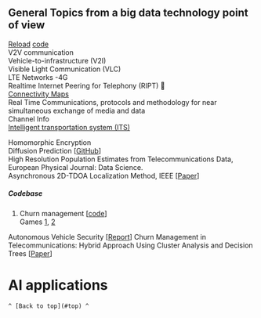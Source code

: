 ## <span id="top"> General Topics from a big data technology point of view </span>  
[Reload](https://arxiv.org/pdf/1706.05225.pdf) [code](https://github.com/ayarz/SpannigTreeAlgorithmsForMinimumReloadCostWithEdgeColoring)  
V2V communication  
Vehicle-to-infrastructure (V2I)  
Visible Light Communication (VLC)  
LTE Networks -4G  
Realtime Internet Peering for Telephony (RIPT) 🌟  
[Connectivity Maps]()  
Real Time Communications, protocols and methodology for near simultaneous exchange of media and data  
Channel Info  
[Intelligent transportation system (ITS)](https://www.techtarget.com/whatis/definition/intelligent-transportation-system#:~:text=Intelligent%20transportation%20system%20%28ITS%29%20is%20the%20application%20of,in%20order%20to%20improve%20safety%2C%20mobility%20and%20efficiency.)  
  
Homomorphic Encryption   
Diffusion Prediction [[GitHub](https://github.com/effrosyni-papanastasiou/GNNPapers)]  
High Resolution Population Estimates from Telecommunications Data, European Physical Journal: Data Science.  
Asynchronous 2D-TDOA Localization Method, IEEE [[Paper](https://ieeexplore.ieee.org/document/9653271)]  

##### Codebase
1. Churn management [[code](https://github.com/Abisar/iiirc-intelligent-churn-management)]  
Games [1](https://github.com/I7RANK/Mastermind), [2](https://github.com/saisrikark/Mastermind-with-GUI)  
  
  
Autonomous Vehicle Security [[Report](https://github.com/abhayKRak3n/Research-Paper-CSU34031/tree/main)]
Churn Management in Telecommunications: Hybrid Approach Using Cluster Analysis and Decision Trees [[Paper](https://www.researchgate.net/publication/356170461_Churn_Management_in_Telecommunications_Hybrid_Approach_Using_Cluster_Analysis_and_Decision_Trees)]

# AI applications
`^ [Back to top](#top) ^`
